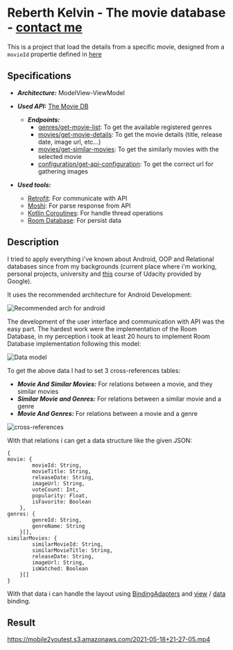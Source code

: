 # Reberth Kelvin - The movie database - [contact me](https://twitter.com)

This is a project that load the details from a specific movie, designed from a `movieId` propertie defined in [here](https://github.com/reberthkss/Todo-Movies/blob/main/movie_detail/app/src/main/java/com/example/movie_detail/Views/MovieDetails/MovieDetails.kt#L48)

## Specifications
* ***Architecture:*** ModelView-ViewModel
* ***Used API:*** [The Movie DB](https://developers.themoviedb.org/3/getting-started)
    * ***Endpoints:***
        * [genres/get-movie-list](https://developers.themoviedb.org/3/genres/get-movie-list): To get the available registered genres
        * [movies/get-movie-details](https://developers.themoviedb.org/3/movies/get-movie-details): To get the movie details (title, release date, image url, etc...)
        * [movies/get-similar-movies](https://developers.themoviedb.org/3/movies/get-similar-movies): To get the similarly movies with the selected movie
        * [configuration/get-api-configuration](https://developers.themoviedb.org/3/configuration/get-api-configuration): To get the correct url for gathering images

* ***Used tools:***
    * [Retrofit](https://github.com/square/retrofit): For communicate with API
    * [Moshi](https://github.com/square/moshi): For parse response from API
    * [Kotlin Coroutines](https://github.com/Kotlin/kotlinx.coroutines): For handle thread operations
    * [Room Database](https://developer.android.com/training/data-storage/room): For persist data
    
    

## Description
I tried to apply everything i've known about Android, OOP and Relational databases since from my backgrounds (current place where i'm working, personal projects, university and [this](https://classroom.udacity.com/courses/ud853) course of Udacity provided by Google).

It uses the recommended architecture for Android Development:
 
 ![Recommended arch for android](https://developer.android.com/topic/libraries/architecture/images/final-architecture.png)
    
The development of the user interface and communication with API was the easy part. The hardest work were the implementation of the Room Database, in my perception i took at least 20 hours to implement Room Database implementation following this model:

![Data model](https://mobile2youtest.s3.amazonaws.com/relational+data.png)

To get the above data I had to set 3 cross-references tables:
- ***Movie And Similar Movies:*** For relations between a movie, and they similar movies
- ***Similar Movie and Genres:*** For relations between a similar movie and a genre
- ***Movie And Genres:*** For relations between a movie and a genre

![cross-references](https://mobile2youtest.s3.amazonaws.com/Crossreference.png)

With that relations i can get a data structure like the given JSON: 

```
{
movie: {
        movieId: String,
        movieTitle: String,
        releaseDate: String,
        imageUrl: String,
        voteCount: Int,
        popularity: Float,
        isFavorite: Boolean
    },
genres: {
        genreId: String,
        genreName: String
    }[],
similarMovies: {
        similarMovieId: String,
        similarMovieTitle: String,
        releaseDate: String,
        imageUrl: String,
        isWatched: Boolean   
    }[]
}
```



With that data i can handle the layout using [BindingAdapters](https://developer.android.com/topic/libraries/data-binding/binding-adapters) and [view](https://developer.android.com/topic/libraries/view-binding?hl=pt-br) / [data](https://developer.android.com/topic/libraries/data-binding) binding.

## Result

https://mobile2youtest.s3.amazonaws.com/2021-05-18+21-27-05.mp4
